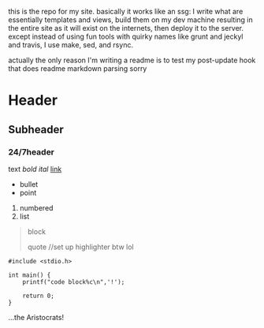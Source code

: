 this is the repo for my site. basically it works like an ssg: I write what are essentially templates and views, build them on my dev machine resulting in the entire site as it will exist on the internets, then deploy it to the server. except instead of using fun tools with quirky names like grunt and jeckyl and travis, I use make, sed, and rsync.

actually the only reason I'm writing a readme is to test my post-update hook that does readme markdown parsing sorry

# Header
## Subheader
### 24/7header

text *bold* _ital_ [link](https://www.alicemaz.com)

* bullet
* point

1. numbered
2. list

>block
>
>quote
	//set up highlighter btw lol

	#include <stdio.h>

	int main() {
		printf("code block%c\n",'!');

		return 0;
	}

...the Aristocrats!
